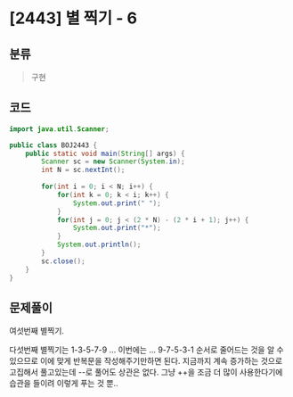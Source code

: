 # [2443] 별 찍기 - 6

## 분류
> 구현
>

## 코드
```java
import java.util.Scanner;

public class BOJ2443 {
	public static void main(String[] args) {
		Scanner sc = new Scanner(System.in);
		int N = sc.nextInt();
		
		for(int i = 0; i < N; i++) {
			for(int k = 0; k < i; k++) {
				System.out.print(" ");
			}
			for(int j = 0; j < (2 * N) - (2 * i + 1); j++) {
				System.out.print("*");
			}
			System.out.println();
		}
		sc.close();
	}
}
```

## 문제풀이

여섯번째 별찍기. 

다섯번째 별찍기는 1-3-5-7-9 ... 이번에는 ... 9-7-5-3-1 순서로 줄어드는 것을 알 수 있으므로 이에 맞게 반복문을 작성해주기만하면 된다. 지금까지 계속 증가하는 것으로 고집해서 풀고있는데 --로 풀어도 상관은 없다. 그냥 ++을 조금 더 많이 사용한다기에 습관을 들이려 이렇게 푸는 것 뿐..